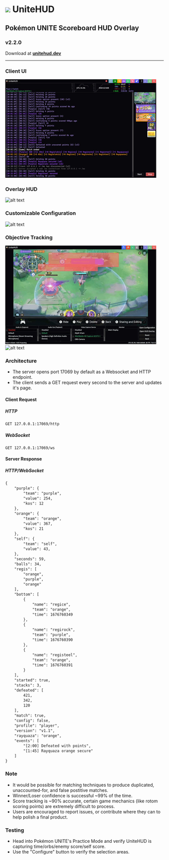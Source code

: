 # <img src='https://github.com/pidgy/UniteHUD/blob/master/assets/icon/icon.png' width='32'>  UniteHUD

Pokémon UNITE Scoreboard HUD Overlay
----
### v2.2.0 
Download at **[unitehud.dev](https://unitehud.dev)**

----

### Client UI
![alt text](https://github.com/pidgy/unitehud/blob/master/.github/data/v2-ui.gif "UI")

### Overlay HUD
![alt text](https://github.com/pidgy/unitehud/blob/master/.github/data/v2-hud.gif "HUD")

### Customizable Configuration
![alt text](https://github.com/pidgy/unitehud/blob/master/.github/data/v2-projector.gif "Projector")

### Objective Tracking
![alt text](https://github.com/pidgy/unitehud/blob/master/.github/data/v2-registeel.gif "Registeel")
![alt text](https://github.com/pidgy/unitehud/blob/master/.github/data/v2-regieleki.gif "Regieleki")


### Architecture

- The server opens port 17069 by default as a Websocket and HTTP endpoint. 
- The client sends a GET request every second to the server and updates it's page.

#### Client Request
##### HTTP
```
GET 127.0.0.1:17069/http
```
##### WebSocket
```
GET 127.0.0.1:17069/ws
```

#### Server Response
##### HTTP/WebSocket
```
{
    "purple": {
        "team": "purple",
        "value": 254,
        "kos": 12
    },
    "orange": {
        "team": "orange",
        "value": 367,
        "kos": 21
    },
    "self": {
        "team": "self",
        "value": 43,
    },
    "seconds": 59,
    "balls": 34,
    "regis": [
        "orange",
        "purple",
        "orange"
    ],
    "bottom": [
        {
            "name": "regice",
            "team": "orange",
            "time": 1676760349
        },
        {
            "name": "regirock",
            "team": "purple",
            "time": 1676760390
        },
        {
            "name": "registeel",
            "team": "orange",
            "time": 1676760391
        }
    ],
    "started": true,
    "stacks": 3,
    "defeated": [
        421, 
        342, 
        120
    ],
    "match": true,
    "config": false,
    "profile": "player",
    "version": "v1.1",
    "rayquaza": "orange",
    "events": [
        "[2:00] Defeated with points", 
        "[1:45] Rayquaza orange secure"
    ]
}
```

### Note
- It would be possible for matching techniques to produce duplicated, unaccounted-for, and false postitive matches.
- Winner/Loser confidence is successful ~99% of the time.
- Score tracking is ~90% accurate, certain game mechanics (like rotom scoring points) are extremely difficult to process.
- Users are encouraged to report issues, or contribute where they can to help polish a final product.

### Testing
- Head into Pokémon UNITE's Practice Mode and verify UniteHUD is capturing time/orbs/enemy score/self score.
- Use the "Configure" button to verify the selection areas.

